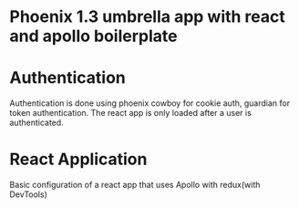 # Phoenix 1.3 umbrella app with react and apollo boilerplate

# Authentication
Authentication is done using phoenix cowboy for cookie auth, guardian for token authentication.
The react app is only loaded after a user is authenticated.

# React Application
Basic configuration of a react app that uses Apollo with redux(with DevTools)
